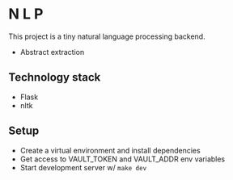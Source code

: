 # N L P

This project is a tiny natural language processing backend.

* Abstract extraction

## Technology stack

* Flask
* nltk

## Setup

* Create a virtual environment and install dependencies
* Get access to VAULT_TOKEN and VAULT_ADDR env variables
* Start development server w/ `make dev`
